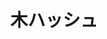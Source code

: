 ---
title: 木ハッシュ
documentation_of: //graph/tree/tree-hash.hpp
link: https://snuke.hatenablog.com/entry/2017/02/03/054210
---